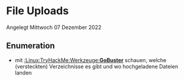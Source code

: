 # File Uploads
Angelegt Mittwoch 07 Dezember 2022

Enumeration
-----------

* mit [:Linux:TryHackMe:Werkzeuge:**GoBuster**](./Werkzeuge/GoBuster.md) schauen, welche (versteckten) Verzeichnisse es gibt und wo hochgeladene Dateien landen


